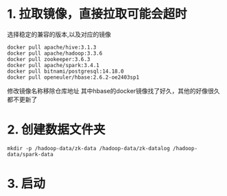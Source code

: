 # 1. 拉取镜像，直接拉取可能会超时
选择稳定的兼容的版本,以及对应的镜像
```
docker pull apache/hive:3.1.3             
docker pull apache/hadoop:3.3.6             
docker pull zookeeper:3.6.3             
docker pull apache/spark:3.4.1
docker pull bitnami/postgresql:14.18.0           
docker pull openeuler/hbase:2.6.2-oe2403sp1   
```

修改镜像名称移除仓库地址
其中hbase的docker镜像找了好久，其他的好像很久都不更新了




# 2. 创建数据文件夹
```
mkdir -p /hadoop-data/zk-data /hadoop-data/zk-datalog /hadoop-data/spark-data
```

# 3. 启动



